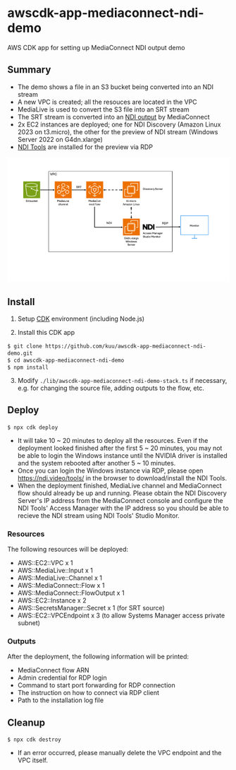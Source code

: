 # awscdk-app-mediaconnect-ndi-demo

AWS CDK app for setting up MediaConnect NDI output demo

## Summary
* The demo shows a file in an S3 bucket being converted into an NDI stream
* A new VPC is created; all the resouces are located in the VPC
* MediaLive is used to convert the S3 file into an SRT stream
* The SRT stream is converted into an [NDI output](https://docs.aws.amazon.com/mediaconnect/latest/ug/outputs-using-ndi.html) by MediaConnect
* 2x EC2 instances are deployed; one for NDI Discovery (Amazon Linux 2023 on t3.micro), the other for the preview of NDI stream (Windows Server 2022 on G4dn.xlarge)
* [NDI Tools](https://ndi.video/tools/) are installed for the preview via RDP

![diagram.png](./diagram.png)

## Install
1. Setup [CDK](https://docs.aws.amazon.com/cdk/v2/guide/getting_started.html) environment (including Node.js)

2. Install this CDK app
```
$ git clone https://github.com/kuu/awscdk-app-mediaconnect-ndi-demo.git
$ cd awscdk-app-mediaconnect-ndi-demo
$ npm install
```
3. Modify `./lib/awscdk-app-mediaconnect-ndi-demo-stack.ts` if necessary, e.g. for changing the source file, adding outputs to the flow, etc.

## Deploy
```
$ npx cdk deploy
```
* It will take 10 ~ 20 minutes to deploy all the resources. Even if the deployment looked finished after the first 5 ~ 20 minutes, you may not be able to login the Windows instance until the NVIDIA driver is installed and the system rebooted after another 5 ~ 10 minutes.
* Once you can login the Windows instance via RDP, please open https://ndi.video/tools/ in the browser to download/install the NDI Tools.
* When the deployment finished, MediaLive channel and MediaConnect flow should already be up and running. Please obtain the NDI Discovery Server's IP address from the MediaConnect console and configure the NDI Tools' Access Manager with the IP address so you should be able to recieve the NDI stream using NDI Tools' Studio Monitor.

### Resources
The following resources will be deployed:
* AWS::EC2::VPC x 1
* AWS::MediaLive::Input x 1
* AWS::MediaLive::Channel x 1
* AWS::MediaConnect::Flow x 1
* AWS::MediaConnect::FlowOutput x 1
* AWS::EC2::Instance x 2
* AWS::SecretsManager::Secret x 1 (for SRT source)
* AWS::EC2::VPCEndpoint x 3 (to allow Systems Manager access private subnet)

### Outputs
After the deployment, the following information will be printed:
* MediaConnect flow ARN
* Admin credential for RDP login
* Command to start port forwarding for RDP connection
* The instruction on how to connect via RDP client
* Path to the installation log file

## Cleanup
```
$ npx cdk destroy
```
* If an error occurred, please manually delete the VPC endpoint and the VPC itself.
